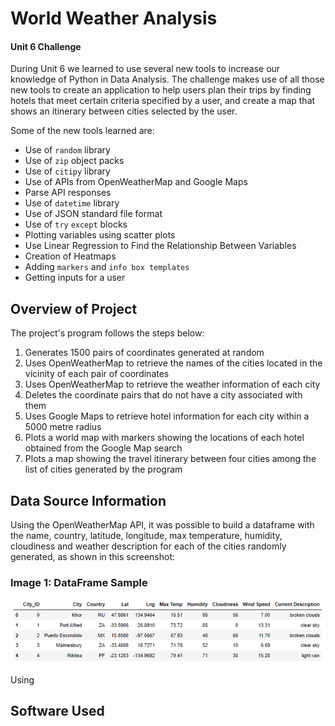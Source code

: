 # World Weather Analysis
#### Unit 6 Challenge
During Unit 6 we learned to use several new tools to increase our knowledge of Python in Data Analysis.  The challenge makes use of all those new tools to create an application to help users plan their trips by finding hotels that meet certain criteria specified by a user, and create a map that shows an itinerary between cities selected by the user.

Some of the new tools learned are:
- Use of `random` library
- Use of `zip` object packs
- Use of `citipy` library
- Use of APIs from OpenWeatherMap and Google Maps
- Parse API responses
- Use of `datetime` library
- Use of JSON standard file format
- Use of `try` `except` blocks
- Plotting variables using scatter plots
- Use Linear Regression to Find the Relationship Between Variables
- Creation of Heatmaps
- Adding `markers` and `info box templates`
- Getting inputs for a user

## Overview of Project
The project's program follows the steps below:
1. Generates 1500 pairs of coordinates generated at random
2. Uses OpenWeatherMap to retrieve the names of the cities located in the vicinity of each pair of coordinates
3. Uses OpenWeatherMap to retrieve the weather information of each city 
4. Deletes the coordinate pairs that do not have a city associated with them
5. Uses Google Maps to retrieve hotel information for each city within a 5000 metre radius
6. Plots a world map with markers showing the locations of each hotel obtained from the Google Map search
7. Plots a map showing the travel itinerary between four cities among the list of cities generated by the program

## Data Source Information
Using the OpenWeatherMap API, it was possible to build a dataframe with the name, country, latitude, longitude, max temperature, humidity, cloudiness and weather description for each of the cities randomly generated, as shown in this screenshot:
### Image 1: DataFrame Sample
![Image1](https://github.com/Peteresis/World_Weather_Analysis/blob/42214138744912227672dea04a0297cd5275f3a2/Vacation_Search/DataFrame.png)

Using 
## Software Used

## 
